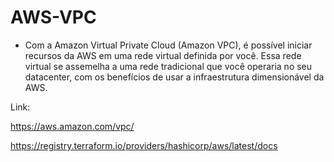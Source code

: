 <h1>AWS-VPC</h1>

+ Com a Amazon Virtual Private Cloud (Amazon VPC), é possível iniciar recursos da AWS em uma rede virtual definida por você. Essa rede virtual se assemelha a uma rede tradicional que você operaria no seu datacenter, com os benefícios de usar a infraestrutura dimensionável da AWS.

Link:

https://aws.amazon.com/vpc/

https://registry.terraform.io/providers/hashicorp/aws/latest/docs

